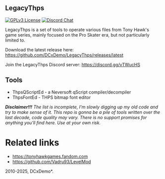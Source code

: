 ## LegacyThps

[![GPLv3 License](https://img.shields.io/badge/License-GPL%20v3-green.svg)](https://opensource.org/licenses/GPL-3.0)
[![Discord Chat](https://img.shields.io/discord/527135227546435584.svg)](https://discord.gg/vTWucHS)

LegacyThps is a set of tools to operate various files from Tony Hawk's game series, mainly focused on the Pro Skater era, but not particularly limited to.

Download the latest release here: https://github.com/DCxDemo/LegacyThps/releases/latest

Join the LegacyThps Discord server: https://discord.gg/vTWucHS

## Tools

* ThpsQScriptEd - a Neversoft qScript compiler/decompiler
* ThpsFontEd - THPS bitmap font editor

_**Disclaimer!!!** The list is incomplete, I'm slowly digging up my old code and try to make sense of it. This repo is gonna be a pile of tools written over the last decade, code quality may vary. There is no support promises for anything you'll find here. Use at your own risk._

# Related links
* https://tonyhawkgames.fandom.com
* https://github.com/Vadru93/LevelMod

2010-2025, DCxDemo*.
